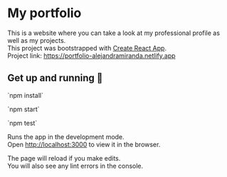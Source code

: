 # My portfolio

This is a website where you can take a look at my professional profile as well as my projects.
<br />This project was bootstrapped with [Create React App](https://github.com/facebook/create-react-app).
<br />Project link: https://portfolio-alejandramiranda.netlify.app


## Get up and running :rocket:
<p>`npm install`</p>
<p>`npm start`</p>
<p>`npm test`</p>


Runs the app in the development mode.\
Open [http://localhost:3000](http://localhost:3000) to view it in the browser.

The page will reload if you make edits.\
You will also see any lint errors in the console.





